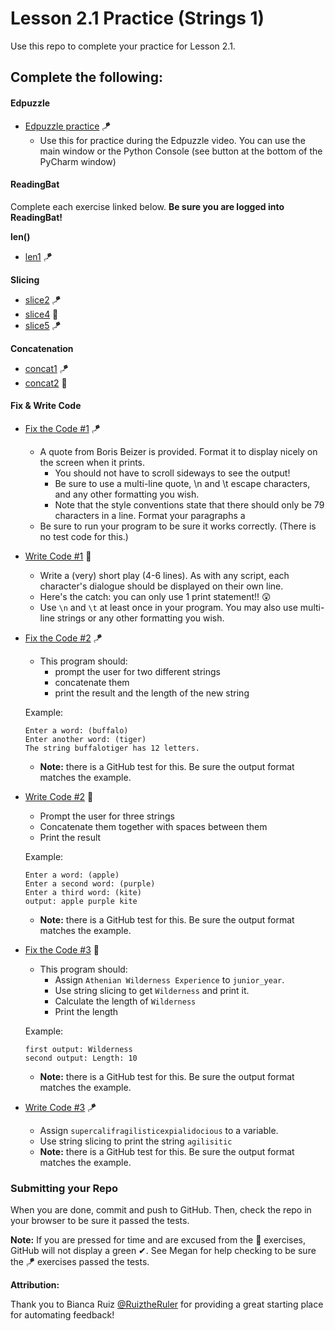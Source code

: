 # Lesson 2.1 Practice (Strings 1)

Use this repo to complete your practice for Lesson 2.1.

## Complete the following:
#### Edpuzzle
* [Edpuzzle practice](src/edpuzzle_practice.py) 🪁
  * Use this for practice during the Edpuzzle video. You can use the main window or the Python Console (see button at the bottom of the PyCharm window)

#### ReadingBat
Complete each exercise linked below. **Be sure you are logged into ReadingBat!**

**len()**
* [len1](https://www.readingbat.com/content/python/String%20Operations/strlen1) 🪁

**Slicing**
* [slice2](https://www.readingbat.com/content/python/String%20Operations/slice2) 🪁
* [slice4](https://www.readingbat.com/content/python/String%20Operations/slice4) 🚁
* [slice5](https://www.readingbat.com/content/python/String%20Operations/slice5) 🪁

**Concatenation**
* [concat1](https://www.readingbat.com/content/python/String%20Operations/concat1) 🪁
* [concat2](https://www.readingbat.com/content/python/String%20Operations/concat2) 🚁

#### Fix & Write Code  
* [Fix the Code #1](src/fix_code_1.py) 🪁
  * A quote from Boris Beizer is provided. Format it to display nicely on the screen when it prints. 
    * You should not have to scroll sideways to see the output!
    * Be sure to use a multi-line quote, \n and \t escape characters, and any other formatting you wish.
    * Note that the style conventions state that there should only be 79 characters in a line. Format your paragraphs a  
  * Be sure to run your program to be sure it works correctly. (There is no test code for this.)
* [Write Code #1](src/write_code_1.py) 🚁
  * Write a (very) short play (4-6 lines). As with any script, each character's dialogue should be displayed on their own line. 
  * Here's the catch: you can only use 1 print statement!! 😲
  * Use `\n` and `\t` at least once in your program. You may also use multi-line strings or any other formatting you wish.
* [Fix the Code #2](src/fix_code_2.py) 🪁
  * This program should:
    * prompt the user for two different strings
    * concatenate them
    * print the result and the length of the new string
  
  Example:
  ```
  Enter a word: (buffalo)
  Enter another word: (tiger)
  The string buffalotiger has 12 letters.
  ```
  * **Note:** there is a GitHub test for this. Be sure the output format matches the example.
      
* [Write Code #2](src/write_code_2.py) 🚁
  * Prompt the user for three strings
  * Concatenate them together with spaces between them
  * Print the result
  
  Example:
    ```
    Enter a word: (apple)
    Enter a second word: (purple)
    Enter a third word: (kite)
    output: apple purple kite
    ```
  * **Note:** there is a GitHub test for this. Be sure the output format matches the example.
  
* [Fix the Code #3](src/fix_code_3.py) 🚁
  * This program should:
    * Assign `Athenian Wilderness Experience` to `junior_year`.
    * Use string slicing to get `Wilderness` and print it.
    * Calculate the length of `Wilderness`
    * Print the length
  
  Example:
    ```
    first output: Wilderness
    second output: Length: 10
    ```
    * **Note:** there is a GitHub test for this. Be sure the output format matches the example.
  
* [Write Code #3](src/write_code_3.py) 🪁
  * Assign `supercalifragilisticexpialidocious` to a variable.
  * Use string slicing to print the string `agilisitic`
  * **Note:** there is a GitHub test for this. Be sure the output format matches the example.

### Submitting your Repo
When you are done, commit and push to GitHub. Then, check the repo in your browser to be sure it passed the tests.

**Note:** If you are pressed for time and are excused from the 🚁 exercises, GitHub will not display a green ✔. See Megan for help checking to be sure the 🪁 exercises passed the tests.


**Attribution:**

Thank you to Bianca Ruiz [@RuiztheRuler](https://github.com/RuizTheRuler) for providing a great starting place for automating feedback!
